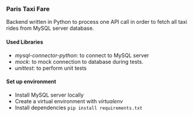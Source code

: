 ### Paris Taxi Fare

Backend written in Python to process one API call in order to fetch all taxi rides from MySQL server database.

#### Used Libraries
* *mysql-connector-python*: to connect to MySQL server
* *mock*: to mock connection to database during tests.
* *unittest*: to perform unit tests 


#### Set up environment
* Install MySQL server locally
* Create a virtual environment with *virtualenv*
* Install dependencies `pip install requirements.txt`